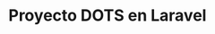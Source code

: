 <html>

<head>
    <link rel="stylesheet" href="public/css/bootstrap.css" />
</head>

<body>
<h1>Proyecto DOTS en Laravel</h1>            

    
    
    
    
</body>
</html